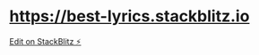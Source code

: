 # https://best-lyrics.stackblitz.io

[Edit on StackBlitz ⚡️](https://stackblitz.com/edit/react-yqg2gm)
